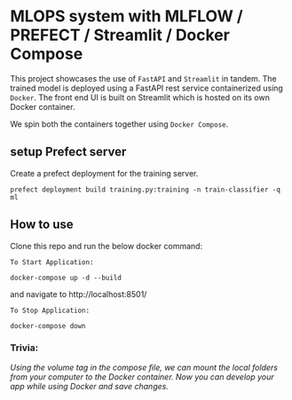 # MLOPS system with MLFLOW / PREFECT / Streamlit / Docker Compose

This project showcases the use of `FastAPI` and `Streamlit` in tandem.
The trained model is deployed using a FastAPI rest service containerized using `Docker`.
The front end UI is built on Streamlit which is hosted on its own Docker container.

We spin both the containers together using `Docker Compose`.

## setup Prefect server

Create a prefect deployment for the training server.
 
`prefect deployment build training.py:training -n train-classifier -q ml`


## How to use

Clone this repo and run the below docker command:

`To Start Application:`
```docker
docker-compose up -d --build
```
and navigate to http://localhost:8501/

`To Stop Application:`
```docker
docker-compose down
```

### Trivia: 

_Using the volume tag in the compose file, we can mount the local folders from your computer to the Docker container. Now you can develop your app while using Docker and save changes._